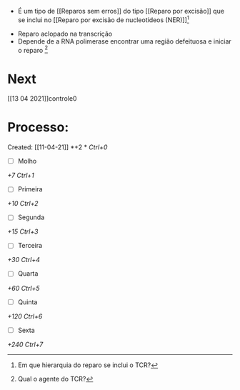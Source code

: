 +  É um tipo de [[Reparos sem erros]] do tipo [[Reparo por excisão]] que se inclui no [[Reparo por excisão de nucleotídeos (NER)]][^370541]

[^370541]: Em que hierarquia do reparo se inclui o TCR?

+ Reparo aclopado na transcrição
+ Depende de a RNA polimerase encontrar uma região defeituosa e iniciar o reparo  [^869661]

[^869661]: Qual o agente do TCR?

# Next
[[13 04 2021]]controle0
# Processo:
Created: [[11-04-21]]
*+2 *  *Ctrl+0*
- [ ] Molho  

*+7*  *Ctrl+1*

- [ ] Primeira 

*+10*  *Ctrl+2*

- [ ] Segunda

*+15*  *Ctrl+3*

- [ ] Terceira 

*+30*  *Ctrl+4*

- [ ] Quarta 

*+60*  *Ctrl+5*

- [ ] Quinta 

*+120*  *Ctrl+6*

- [ ] Sexta 

*+240*  *Ctrl+7*
